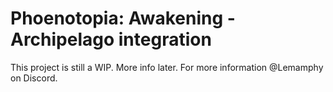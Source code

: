 <h1>Phoenotopia: Awakening - Archipelago integration</h1>

This project is still a WIP. More info later. For more information @Lemamphy on Discord.
